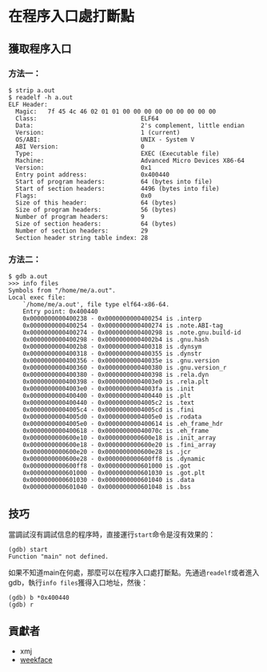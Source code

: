 # 在程序入口處打斷點 

## 獲取程序入口

### 方法一：

	$ strip a.out
	$ readelf -h a.out 
	ELF Header:
	  Magic:   7f 45 4c 46 02 01 01 00 00 00 00 00 00 00 00 00 
	  Class:                             ELF64
	  Data:                              2's complement, little endian
	  Version:                           1 (current)
	  OS/ABI:                            UNIX - System V
	  ABI Version:                       0
	  Type:                              EXEC (Executable file)
	  Machine:                           Advanced Micro Devices X86-64
	  Version:                           0x1
	  Entry point address:               0x400440
	  Start of program headers:          64 (bytes into file)
	  Start of section headers:          4496 (bytes into file)
	  Flags:                             0x0
	  Size of this header:               64 (bytes)
	  Size of program headers:           56 (bytes)
	  Number of program headers:         9
	  Size of section headers:           64 (bytes)
	  Number of section headers:         29
	  Section header string table index: 28

### 方法二：

    $ gdb a.out 
    >>> info files
    Symbols from "/home/me/a.out".
    Local exec file:
    	`/home/me/a.out', file type elf64-x86-64.
    	Entry point: 0x400440
    	0x0000000000400238 - 0x0000000000400254 is .interp
    	0x0000000000400254 - 0x0000000000400274 is .note.ABI-tag
    	0x0000000000400274 - 0x0000000000400298 is .note.gnu.build-id
    	0x0000000000400298 - 0x00000000004002b4 is .gnu.hash
    	0x00000000004002b8 - 0x0000000000400318 is .dynsym
    	0x0000000000400318 - 0x0000000000400355 is .dynstr
    	0x0000000000400356 - 0x000000000040035e is .gnu.version
    	0x0000000000400360 - 0x0000000000400380 is .gnu.version_r
    	0x0000000000400380 - 0x0000000000400398 is .rela.dyn
    	0x0000000000400398 - 0x00000000004003e0 is .rela.plt
    	0x00000000004003e0 - 0x00000000004003fa is .init
    	0x0000000000400400 - 0x0000000000400440 is .plt
    	0x0000000000400440 - 0x00000000004005c2 is .text
    	0x00000000004005c4 - 0x00000000004005cd is .fini
    	0x00000000004005d0 - 0x00000000004005e0 is .rodata
    	0x00000000004005e0 - 0x0000000000400614 is .eh_frame_hdr
    	0x0000000000400618 - 0x000000000040070c is .eh_frame
    	0x0000000000600e10 - 0x0000000000600e18 is .init_array
    	0x0000000000600e18 - 0x0000000000600e20 is .fini_array
    	0x0000000000600e20 - 0x0000000000600e28 is .jcr
    	0x0000000000600e28 - 0x0000000000600ff8 is .dynamic
    	0x0000000000600ff8 - 0x0000000000601000 is .got
    	0x0000000000601000 - 0x0000000000601030 is .got.plt
    	0x0000000000601030 - 0x0000000000601040 is .data
    	0x0000000000601040 - 0x0000000000601048 is .bss

## 技巧

當調試沒有調試信息的程序時，直接運行`start`命令是沒有效果的：

	(gdb) start
	Function "main" not defined.

如果不知道main在何處，那麼可以在程序入口處打斷點。先通過`readelf`或者進入gdb，執行`info files`獲得入口地址，然後：

	(gdb) b *0x400440
	(gdb) r

## 貢獻者

* xmj
* [weekface](https://github.com/weekface)
